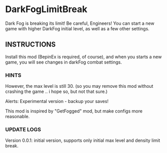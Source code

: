 # DarkFogLimitBreak

Dark Fog is breaking its limit! Be careful, Engineers!
You can start a new game with higher DarkFog initial level, as well as a few other settings.

## INSTRUCTIONS

Install this mod (BepinEx is required, of course), and when you starts a new game, you will see changes in darkFog combat settings.

### HINTS

However, the max level is still 30. (so you may remove this mod without crashing the game .. i hope so, but not that sure.)

Alerts: Experimental version - backup your saves!

This mod is inspired by "GetFogged" mod, but make configs more reasonable.

### UPDATE LOGS
Version 0.0.1: initial version, supports only initial max level and density limit break.
